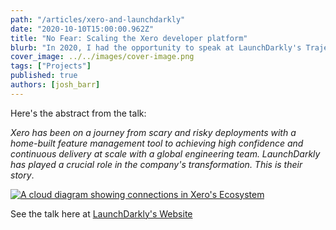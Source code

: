 ```yaml
---
path: "/articles/xero-and-launchdarkly"
date: "2020-10-10T15:00:00.962Z"
title: "No Fear: Scaling the Xero developer platform"
blurb: "In 2020, I had the opportunity to speak at LaunchDarkly's Trajectory Conference about Xero's feature management journey."
cover_image: ../../images/cover-image.png
tags: ["Projects"]
published: true
authors: [josh_barr]
---
```


Here's the abstract from the talk:

_Xero has been on a journey from scary and risky deployments with a home-built feature management tool to achieving high confidence and continuous delivery at scale with a global engineering team. LaunchDarkly has played a crucial role in the company's transformation. This is their story_.

[![A cloud diagram showing connections in Xero's Ecosystem](/images/articles/ld-screencap.jpg)](https://launchdarkly.com/trajectory/2020-no-fear)

See the talk here at [LaunchDarkly's Website](https://launchdarkly.com/trajectory/2020-no-fear)

